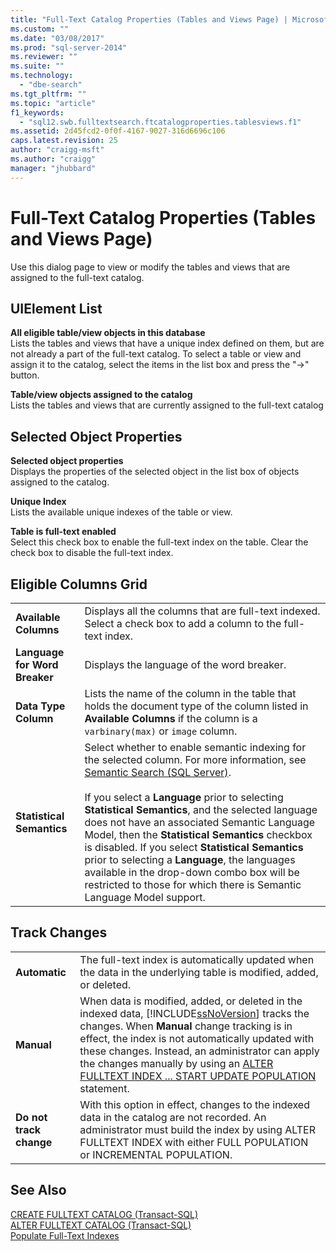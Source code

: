 ```yaml
---
title: "Full-Text Catalog Properties (Tables and Views Page) | Microsoft Docs"
ms.custom: ""
ms.date: "03/08/2017"
ms.prod: "sql-server-2014"
ms.reviewer: ""
ms.suite: ""
ms.technology: 
  - "dbe-search"
ms.tgt_pltfrm: ""
ms.topic: "article"
f1_keywords: 
  - "sql12.swb.fulltextsearch.ftcatalogproperties.tablesviews.f1"
ms.assetid: 2d45fcd2-0f0f-4167-9027-316d6696c106
caps.latest.revision: 25
author: "craigg-msft"
ms.author: "craigg"
manager: "jhubbard"
---
```

# Full-Text Catalog Properties (Tables and Views Page)
  Use this dialog page to view or modify the tables and views that are assigned to the full-text catalog.  
  
## UIElement List  
 **All eligible table/view objects in this database**  
 Lists the tables and views that have a unique index defined on them, but are not already a part of the full-text catalog. To select a table or view and assign it to the catalog, select the items in the list box and press the "->" button.  
  
 **Table/view objects assigned to the catalog**  
 Lists the tables and views that are currently assigned to the full-text catalog  
  
## Selected Object Properties  
 **Selected object properties**  
 Displays the properties of the selected object in the list box of objects assigned to the catalog.  
  
 **Unique Index**  
 Lists the available unique indexes of the table or view.  
  
 **Table is full-text enabled**  
 Select this check box to enable the full-text index on the table. Clear the check box to disable the full-text index.  
  
## Eligible Columns Grid  
  
|||  
|-|-|  
|**Available Columns**|Displays all the columns that are full-text indexed. Select a check box to add a column to the full-text index.|  
|**Language for Word Breaker**|Displays the language of the word breaker.|  
|**Data Type Column**|Lists the name of the column in the table that holds the document type of the column listed in **Available Columns** if the column is a `varbinary(max)` or `image` column.|  
|**Statistical Semantics**|Select whether to enable semantic indexing for the selected column. For more information, see [Semantic Search &#40;SQL Server&#41;](../../2014/database-engine/semantic-search-sql-server.md).<br /><br /> If you select a **Language** prior to selecting **Statistical Semantics**, and the selected language does not have an associated Semantic Language Model, then the **Statistical Semantics** checkbox is disabled. If you select **Statistical Semantics** prior to selecting a **Language**, the languages available in the drop-down combo box will be restricted to those for which there is Semantic Language Model support.|  
  
## Track Changes  
  
|||  
|-|-|  
|**Automatic**|The full-text index is automatically updated when the data in the underlying table is modified, added, or deleted.|  
|**Manual**|When data is modified, added, or deleted in the indexed data, [!INCLUDE[ssNoVersion](../includes/ssnoversion-md.md)] tracks the changes. When **Manual** change tracking is in effect, the index is not automatically updated with these changes. Instead, an administrator can apply the changes manually by using an [ALTER FULLTEXT INDEX ... START UPDATE POPULATION](~/t-sql/statements/alter-fulltext-index-transact-sql.md) statement.|  
|**Do not track change**|With this option in effect, changes to the indexed data in the catalog are not recorded. An administrator must build the index by using ALTER FULLTEXT INDEX with either FULL POPULATION or INCREMENTAL POPULATION.|  
  
## See Also  
 [CREATE FULLTEXT CATALOG &#40;Transact-SQL&#41;](~/t-sql/statements/create-fulltext-catalog-transact-sql.md)   
 [ALTER FULLTEXT CATALOG &#40;Transact-SQL&#41;](~/t-sql/statements/alter-fulltext-catalog-transact-sql.md)   
 [Populate Full-Text Indexes](../relational-databases/indexes/indexes.md)  
  
  